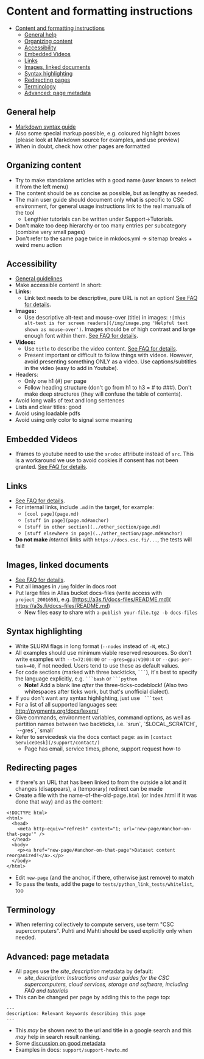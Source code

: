 # Content and formatting instructions

- [Content and formatting instructions](#content-and-formatting-instructions)
  - [General help](#general-help)
  - [Organizing content](#organizing-content)
  - [Accessibility](#accessibility)
  - [Embedded Videos](#embedded-videos)
  - [Links](#links)
  - [Images, linked documents](#images-linked-documents)
  - [Syntax highlighting](#syntax-highlighting)
  - [Redirecting pages](#redirecting-pages)
  - [Terminology](#terminology)
  - [Advanced: page metadata](#advanced-page-metadata)

## General help
 - [Markdown syntax guide](https://www.markdownguide.org/tools/mkdocs/)
 - Also some special markup possible, e.g. coloured highlight boxes (please look at Markdown source for examples, and use preview)
 - When in doubt, check how other pages are formatted

## Organizing content
 - Try to make standalone articles with a good name (user knows to select it from the left menu)
 - The content should be as concise as possible, but as lengthy as needed.
 - The main user guide should document only what is specific to CSC environment, for general usage instructions link to the real manuals of the tool
   - Lengthier tutorials can be written under Support->Tutorials.
 - Don't make too deep hierarchy or too many entries per subcategory (combine very small pages)
 - Don't refer to the same page twice in mkdocs.yml -> sitemap breaks + weird menu action

## Accessibility
 - [General guidelines](https://www.saavutettavuusvaatimukset.fi/)
 - Make accessible content! In short:
 - **Links:** 
   - Link text needs to be descriptive, pure URL is not an option! [See FAQ for details](FAQ.md#how-to-add-links).
- **Images:** 
   - Use descriptive alt-text and mouse-over (title) in images: `![This alt-text is for screen readers](/img/image.png 'Helpful text shown as mouse-over')`. Images should be of high contrast and large enough font within them. [See FAQ for details](FAQ.md#how-to-add-an-image).
- **Videos:** 
   - Use `title` to describe the video content. [See FAQ for details](FAQ.md#how-to-embed-an-external-video).
   - Present important or difficult to follow things with videos. However, avoid presenting something ONLY as a video. Use captions/subtitles in the video (easy to add in Youtube).
- Headers:
   - Only one h1 (#) per page 
   - Follow heading structure (don't go from h1 to h3 = # to ###). Don't make deep structures (they will confuse the table of contents).
- Avoid long walls of text and long sentences
- Lists and clear titles: good
- Avoid using loadable pdfs
- Avoid using only color to signal some meaning

## Embedded Videos
 - Iframes to youtube need to use the `srcdoc` attribute instead of `src`. This is a workaround we use to avoid cookies if consent has not been granted. [See FAQ for details](FAQ.md#how-to-embed-an-external-video).
 
 ## Links
 - [See FAQ for details](FAQ.md#how-to-add-links).
 - For internal links, include `.md` in the target, for example:
     - `[cool page](page.md)`
     - `[stuff in page](page.md#anchor)`
     - `[stuff in other section](../other_section/page.md)`
     - `[stuff elsewhere in page](../other_section/page.md#anchor)` 
 - **Do not make** _internal_ links with `https://docs.csc.fi/...`, the tests will fail!

## Images, linked documents
 - [See FAQ for details](FAQ.md#how-to-add-an-image).
 - Put all images in `/img` folder in docs root
 - Put large files in Allas bucket docs-files (write access with `project_2001659`), e.g.  [https://a3s.fi/docs-files/README.md]( https://a3s.fi/docs-files/README.md)
    - New files easy to share with `a-publish your-file.tgz -b docs-files` 

## Syntax highlighting
 - Write SLURM flags in long format (`--nodes` instead of `-N`, etc.)
 - All examples should use minimum viable reserved resources. So don't write examples with `--t=72:00:00` or `--gres=gpu:v100:4` or `--cpus-per-task=40`, if not needed. Users tend to use these as default values.
 - For code sections (marked with three backticks, ` ``` `), it's best to specify the language explicitly, e.g.  ` ```bash ` or  ` ```python `
      - **Note!** Add a blank line _after_ the three-ticks-codeblock! (Also two whitespaces after ticks work, but that's unofficial dialect).
 - If you don't want any syntax highlighting, just use ` ```text`
 - For a list of all supported languages see: http://pygments.org/docs/lexers/
 - Give commands, environment variables, command options, as well as partition 
   names between two backticks, i.e. \`srun\`, \`$LOCAL_SCRATCH\`, \`--gres\`, \`small\`
 - Refer to servicedesk via the docs contact page: as in `[contact ServiceDesk](/support/contact/)`  
      - Page has email, service times, phone, support request how-to
 
## Redirecting pages

 - If there's an URL that has been linked to from the outside a lot and it changes (disappears), a (temporary) redirect can be made
 - Create a file with the name-of-the-old-page`.html` (or index.html if it was done that way) and as the content:
```
<!DOCTYPE html>
<html>
  <head>
    <meta http-equiv="refresh" content="1; url='new-page/#anchor-on-that-page'" />
  </head>
  <body>
    <p><a href="new-page/#anchor-on-that-page">Dataset content reorganized!</a>.</p>
  </body>
</html>
```

 - Edit `new-page` (and the anchor, if there, otherwise just remove) to match
 - To pass the tests, add the page to `tests/python_link_tests/whitelist`, too

## Terminology

 - When referring collectively to compute servers, use term "CSC supercomputers". Puhti and Mahti should be used explicitly only
   when needed.

## Advanced: page metadata

 - All pages use the _site_description_ metadata by default: 
    - _site_description: Instructions and user guides for the CSC supercomputers, cloud services, storage and software, including FAQ and tutorials_
 - This can be changed per page by adding this to the page top:

```
---
description: Relevant keywords describing this page
---
```

 - This _may_ be shown next to the url and title in a google search and this _may_ help in search result ranking.
 - Some [discussion on good metadata](https://themeisle.com/blog/meta-description-examples/)
 - Examples in docs: `support/support-howto.md`
